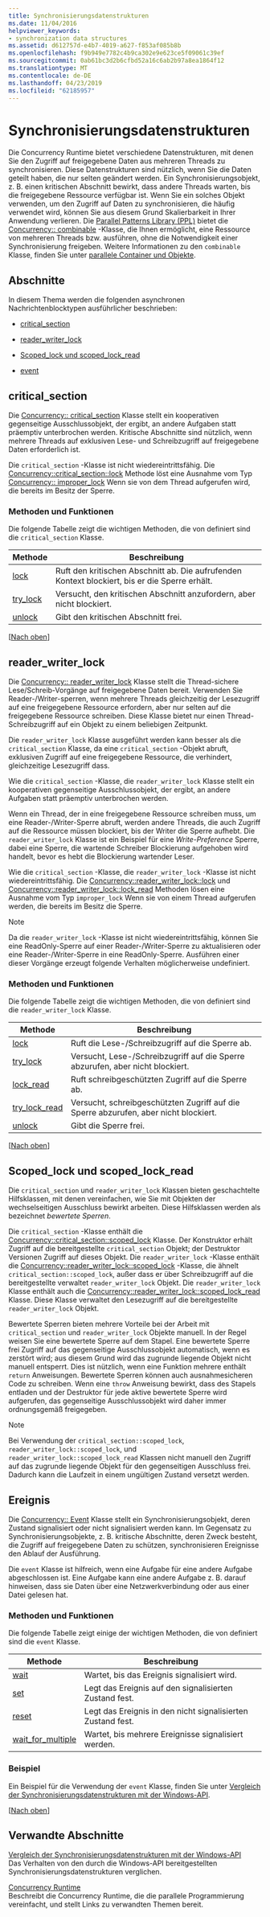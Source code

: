 ```yaml
---
title: Synchronisierungsdatenstrukturen
ms.date: 11/04/2016
helpviewer_keywords:
- synchronization data structures
ms.assetid: d612757d-e4b7-4019-a627-f853af085b8b
ms.openlocfilehash: f9b949e7782c4b9ca302e9e623ce5f09061c39ef
ms.sourcegitcommit: 0ab61bc3d2b6cfbd52a16c6ab2b97a8ea1864f12
ms.translationtype: MT
ms.contentlocale: de-DE
ms.lasthandoff: 04/23/2019
ms.locfileid: "62185957"
---
```

# <a name="synchronization-data-structures"></a>Synchronisierungsdatenstrukturen

Die Concurrency Runtime bietet verschiedene Datenstrukturen, mit denen Sie den Zugriff auf freigegebene Daten aus mehreren Threads zu synchronisieren. Diese Datenstrukturen sind nützlich, wenn Sie die Daten geteilt haben, die nur selten geändert werden. Ein Synchronisierungsobjekt, z. B. einen kritischen Abschnitt bewirkt, dass andere Threads warten, bis die freigegebene Ressource verfügbar ist. Wenn Sie ein solches Objekt verwenden, um den Zugriff auf Daten zu synchronisieren, die häufig verwendet wird, können Sie aus diesem Grund Skalierbarkeit in Ihrer Anwendung verlieren. Die [Parallel Patterns Library (PPL)](../../parallel/concrt/parallel-patterns-library-ppl.md) bietet die [Concurrency:: combinable](../../parallel/concrt/reference/combinable-class.md) -Klasse, die Ihnen ermöglicht, eine Ressource von mehreren Threads bzw. ausführen, ohne die Notwendigkeit einer Synchronisierung freigeben. Weitere Informationen zu den `combinable` Klasse, finden Sie unter [parallele Container und Objekte](../../parallel/concrt/parallel-containers-and-objects.md).

##  <a name="top"></a> Abschnitte

In diesem Thema werden die folgenden asynchronen Nachrichtenblocktypen ausführlicher beschrieben:

- [critical_section](#critical_section)

- [reader_writer_lock](#reader_writer_lock)

- [Scoped_lock und scoped_lock_read](#scoped_lock)

- [event](#event)

##  <a name="critical_section"></a> critical_section

Die [Concurrency:: critical_section](../../parallel/concrt/reference/critical-section-class.md) Klasse stellt ein kooperativen gegenseitige Ausschlussobjekt, der ergibt, an andere Aufgaben statt präemptiv unterbrochen werden. Kritische Abschnitte sind nützlich, wenn mehrere Threads auf exklusiven Lese- und Schreibzugriff auf freigegebene Daten erforderlich ist.

Die `critical_section` -Klasse ist nicht wiedereintrittsfähig. Die [Concurrency::critical_section::lock](reference/critical-section-class.md#lock) Methode löst eine Ausnahme vom Typ [Concurrency:: improper_lock](../../parallel/concrt/reference/improper-lock-class.md) Wenn sie von dem Thread aufgerufen wird, die bereits im Besitz der Sperre.

### <a name="methods-and-features"></a>Methoden und Funktionen

Die folgende Tabelle zeigt die wichtigen Methoden, die von definiert sind die `critical_section` Klasse.

|Methode|Beschreibung|
|------------|-----------------|
|[lock](reference/critical-section-class.md#lock)|Ruft den kritischen Abschnitt ab. Die aufrufenden Kontext blockiert, bis er die Sperre erhält.|
|[try_lock](reference/critical-section-class.md#try_lock)|Versucht, den kritischen Abschnitt anzufordern, aber nicht blockiert.|
|[unlock](reference/critical-section-class.md#unlock)|Gibt den kritischen Abschnitt frei.|

[[Nach oben](#top)]

##  <a name="reader_writer_lock"></a> reader_writer_lock

Die [Concurrency:: reader_writer_lock](../../parallel/concrt/reference/reader-writer-lock-class.md) Klasse stellt die Thread-sichere Lese/Schreib-Vorgänge auf freigegebene Daten bereit. Verwenden Sie Reader-/Writer-sperren, wenn mehrere Threads gleichzeitig der Lesezugriff auf eine freigegebene Ressource erfordern, aber nur selten auf die freigegebene Ressource schreiben. Diese Klasse bietet nur einen Thread-Schreibzugriff auf ein Objekt zu einem beliebigen Zeitpunkt.

Die `reader_writer_lock` Klasse ausgeführt werden kann besser als die `critical_section` Klasse, da eine `critical_section` -Objekt abruft, exklusiven Zugriff auf eine freigegebene Ressource, die verhindert, gleichzeitige Lesezugriff dass.

Wie die `critical_section` -Klasse, die `reader_writer_lock` Klasse stellt ein kooperativen gegenseitige Ausschlussobjekt, der ergibt, an andere Aufgaben statt präemptiv unterbrochen werden.

Wenn ein Thread, der in eine freigegebene Ressource schreiben muss, um eine Reader-/Writer-Sperre abruft, werden andere Threads, die auch Zugriff auf die Ressource müssen blockiert, bis der Writer die Sperre aufhebt. Die `reader_writer_lock` Klasse ist ein Beispiel für eine *Write-Preference* Sperre, dabei eine Sperre, die wartende Schreiber Blockierung aufgehoben wird handelt, bevor es hebt die Blockierung wartender Leser.

Wie die `critical_section` -Klasse, die `reader_writer_lock` -Klasse ist nicht wiedereintrittsfähig. Die [Concurrency::reader_writer_lock::lock](reference/reader-writer-lock-class.md#lock) und [Concurrency::reader_writer_lock::lock_read](reference/reader-writer-lock-class.md#lock_read) Methoden lösen eine Ausnahme vom Typ `improper_lock` Wenn sie von einem Thread aufgerufen werden, die bereits im Besitz die Sperre.

> [!NOTE]
>  Da die `reader_writer_lock` -Klasse ist nicht wiedereintrittsfähig, können Sie eine ReadOnly-Sperre auf einer Reader-/Writer-Sperre zu aktualisieren oder eine Reader-/Writer-Sperre in eine ReadOnly-Sperre. Ausführen einer dieser Vorgänge erzeugt folgende Verhalten möglicherweise undefiniert.

### <a name="methods-and-features"></a>Methoden und Funktionen

Die folgende Tabelle zeigt die wichtigen Methoden, die von definiert sind die `reader_writer_lock` Klasse.

|Methode|Beschreibung|
|------------|-----------------|
|[lock](reference/reader-writer-lock-class.md#lock)|Ruft die Lese-/Schreibzugriff auf die Sperre ab.|
|[try_lock](reference/reader-writer-lock-class.md#try_lock)|Versucht, Lese-/Schreibzugriff auf die Sperre abzurufen, aber nicht blockiert.|
|[lock_read](reference/reader-writer-lock-class.md#lock_read)|Ruft schreibgeschützten Zugriff auf die Sperre ab.|
|[try_lock_read](reference/reader-writer-lock-class.md#try_lock_read)|Versucht, schreibgeschützten Zugriff auf die Sperre abzurufen, aber nicht blockiert.|
|[unlock](reference/reader-writer-lock-class.md#unlock)|Gibt die Sperre frei.|

[[Nach oben](#top)]

##  <a name="scoped_lock"></a> Scoped_lock und scoped_lock_read

Die `critical_section` und `reader_writer_lock` Klassen bieten geschachtelte Hilfsklassen, mit denen vereinfachen, wie Sie mit Objekten der wechselseitigen Ausschluss bewirkt arbeiten. Diese Hilfsklassen werden als bezeichnet *bewertete Sperren*.

Die `critical_section` -Klasse enthält die [Concurrency::critical_section::scoped_lock](reference/critical-section-class.md#critical_section__scoped_lock_class) Klasse. Der Konstruktor erhält Zugriff auf die bereitgestellte `critical_section` Objekt; der Destruktor Versionen Zugriff auf dieses Objekt. Die `reader_writer_lock` -Klasse enthält die [Concurrency::reader_writer_lock::scoped_lock](reference/reader-writer-lock-class.md#scoped_lock_class) -Klasse, die ähnelt `critical_section::scoped_lock`, außer dass er über Schreibzugriff auf die bereitgestellte verwaltet `reader_writer_lock` Objekt. Die `reader_writer_lock` Klasse enthält auch die [Concurrency::reader_writer_lock::scoped_lock_read](reference/reader-writer-lock-class.md#scoped_lock_read_class) Klasse. Diese Klasse verwaltet den Lesezugriff auf die bereitgestellte `reader_writer_lock` Objekt.

Bewertete Sperren bieten mehrere Vorteile bei der Arbeit mit `critical_section` und `reader_writer_lock` Objekte manuell. In der Regel weisen Sie eine bewertete Sperre auf dem Stapel. Eine bewertete Sperre frei Zugriff auf das gegenseitige Ausschlussobjekt automatisch, wenn es zerstört wird; aus diesem Grund wird das zugrunde liegende Objekt nicht manuell entsperrt. Dies ist nützlich, wenn eine Funktion mehrere enthält `return` Anweisungen. Bewertete Sperren können auch ausnahmesicheren Code zu schreiben. Wenn eine `throw` Anweisung bewirkt, dass des Stapels entladen und der Destruktor für jede aktive bewertete Sperre wird aufgerufen, das gegenseitige Ausschlussobjekt wird daher immer ordnungsgemäß freigegeben.

> [!NOTE]
>  Bei Verwendung der `critical_section::scoped_lock`, `reader_writer_lock::scoped_lock`, und `reader_writer_lock::scoped_lock_read` Klassen nicht manuell den Zugriff auf das zugrunde liegende Objekt für den gegenseitigen Ausschluss frei. Dadurch kann die Laufzeit in einem ungültigen Zustand versetzt werden.

##  <a name="event"></a> Ereignis

Die [Concurrency:: Event](../../parallel/concrt/reference/event-class.md) Klasse stellt ein Synchronisierungsobjekt, deren Zustand signalisiert oder nicht signalisiert werden kann. Im Gegensatz zu Synchronisierungsobjekte, z. B. kritische Abschnitte, deren Zweck besteht, die Zugriff auf freigegebene Daten zu schützen, synchronisieren Ereignisse den Ablauf der Ausführung.

Die `event` Klasse ist hilfreich, wenn eine Aufgabe für eine andere Aufgabe abgeschlossen ist. Eine Aufgabe kann eine andere Aufgabe z. B. darauf hinweisen, dass sie Daten über eine Netzwerkverbindung oder aus einer Datei gelesen hat.

### <a name="methods-and-features"></a>Methoden und Funktionen

Die folgende Tabelle zeigt einige der wichtigen Methoden, die von definiert sind die `event` Klasse.

|Methode|Beschreibung|
|------------|-----------------|
|[wait](reference/event-class.md#wait)|Wartet, bis das Ereignis signalisiert wird.|
|[set](reference/event-class.md#set)|Legt das Ereignis auf den signalisierten Zustand fest.|
|[reset](reference/event-class.md#reset)|Legt das Ereignis in den nicht signalisierten Zustand fest.|
|[wait_for_multiple](reference/event-class.md#wait_for_multiple)|Wartet, bis mehrere Ereignisse signalisiert werden.|

### <a name="example"></a>Beispiel

Ein Beispiel für die Verwendung der `event` Klasse, finden Sie unter [Vergleich der Synchronisierungsdatenstrukturen mit der Windows-API](../../parallel/concrt/comparing-synchronization-data-structures-to-the-windows-api.md).

[[Nach oben](#top)]

## <a name="related-sections"></a>Verwandte Abschnitte

[Vergleich der Synchronisierungsdatenstrukturen mit der Windows-API](../../parallel/concrt/comparing-synchronization-data-structures-to-the-windows-api.md)<br/>
Das Verhalten von den durch die Windows-API bereitgestellten Synchronisierungsdatenstrukturen verglichen.

[Concurrency Runtime](../../parallel/concrt/concurrency-runtime.md)<br/>
Beschreibt die Concurrency Runtime, die die parallele Programmierung vereinfacht, und stellt Links zu verwandten Themen bereit.
